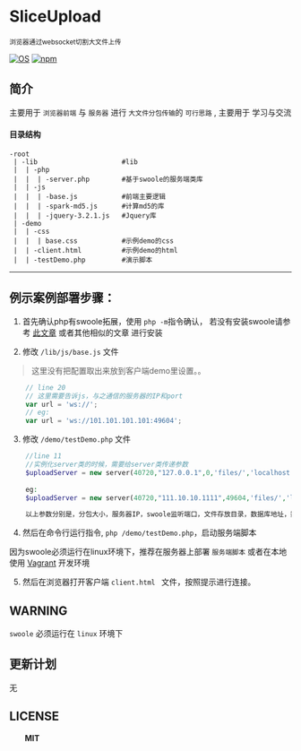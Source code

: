# SliceUpload    
<small>浏览器通过websocket切割大文件上传</small>

[![OS](https://img.shields.io/badge/OS-Linux-red.svg)](#)
[![npm](https://img.shields.io/npm/l/express.svg)](#)

## 简介
主要用于 `浏览器前端` 与 `服务器` 进行 `大文件分包传输`的 `可行思路` , 主要用于 学习与交流

#### 目录结构
```
-root
 | -lib                     #lib
 |  | -php 
 |  |  | -server.php        #基于swoole的服务端类库
 |  | -js
 |  |  | -base.js           #前端主要逻辑
 |  |  | -spark-md5.js      #计算md5的库
 |  |  | -jquery-3.2.1.js   #Jquery库
 | -demo
 |  | -css
 |  |  | base.css           #示例demo的css
 |  | -client.html          #示例demo的html
 |  | -testDemo.php         #演示脚本
```

<hr/>

## 例示案例部署步骤：

1. 首先确认php有swoole拓展，使用 `php -m`指令确认， 若没有安装swoole请参考 [此文章](https://segmentfault.com/a/1190000008285814) 或者其他相似的文章 进行安装

2. 修改 `/lib/js/base.js` 文件
> 这里没有把配置取出来放到客户端demo里设置。。
```javascript
    // line 20 
    // 这里需要告诉js，与之通信的服务器的IP和port
    var url = 'ws://';
    // eg:
    var url = 'ws://101.101.101.101:49604';
```

3. 修改 `/demo/testDemo.php` 文件
```php
    //line 11
    //实例化server类的时候，需要给server类传递参数
    $uploadServer = new server(40720,"127.0.0.1",0,'files/','localhost','username',"password",'file_upload',3306);
    
    eg:
    $uploadServer = new server(40720,"111.10.10.1111",49604,'files/','localhost','username',"password",'file_upload',3306);
    
    以上参数分别是，分包大小，服务器IP，swoole监听端口，文件存放目录，数据库地址，数据库用户名，数据库密码，使用的库名(databaseName)，数据库端口
```

4. 然后在命令行运行指令, `php /demo/testDemo.php`，启动服务端脚本

因为swoole必须运行在linux环境下，推荐在服务器上部署 `服务端脚本` 或者在本地使用 [Vagrant](https://www.vagrantup.com/ "vagrant") 开发环境

5. 然后在浏览器打开客户端 `client.html ` 文件，按照提示进行连接。

## WARNING
`swoole` 必须运行在 `linux` 环境下

## 更新计划
无

## LICENSE
&nbsp;&nbsp;&nbsp;&nbsp;&nbsp;&nbsp;&nbsp;<b>MIT</b>
